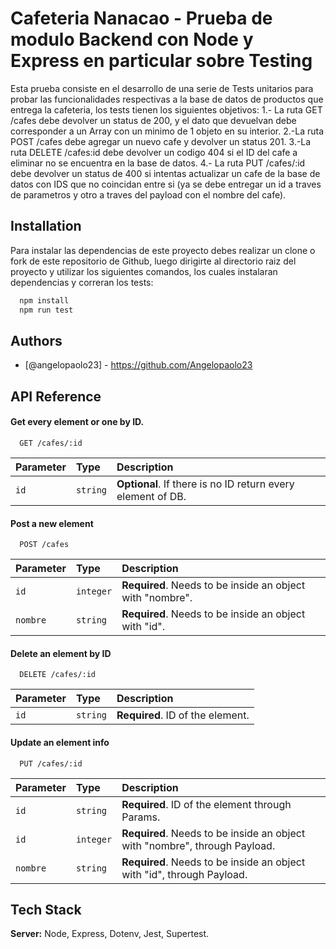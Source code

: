 
# Cafeteria Nanacao - Prueba de modulo Backend con Node y Express en particular sobre Testing

Esta prueba consiste en el desarrollo de una serie de Tests unitarios para probar las funcionalidades respectivas a la base de datos de productos que entrega la cafeteria, los tests tienen los siguientes objetivos:
1.- La ruta GET /cafes debe devolver un status de 200, y el dato que devuelvan debe corresponder a un Array con un minimo de 1 objeto en su interior.
2.-La ruta POST /cafes debe agregar un nuevo cafe y devolver un status 201.
3.-La ruta DELETE /cafes:id debe devolver un codigo 404 si el ID del cafe a eliminar no se encuentra en la base de datos.
4.- La ruta PUT /cafes/:id debe devolver un status de 400 si intentas actualizar un cafe de la base de datos con IDS que no coincidan entre si (ya se debe entregar un id a traves de parametros y otro a traves del payload con el nombre del cafe).






## Installation

Para instalar las dependencias de este proyecto debes realizar un clone o fork de este repositorio de Github, luego dirigirte al directorio raiz del proyecto y utilizar los siguientes comandos, los cuales instalaran dependencias y correran los tests:

```bash
  npm install
  npm run test
```



## Authors

- [@angelopaolo23] - https://github.com/Angelopaolo23


## API Reference



#### Get every element or one by ID.

```http
  GET /cafes/:id
```

| Parameter | Type     | Description                |
| :-------- | :------- | :------------------------- |
| `id` | `string` | **Optional**. If there is no ID return every element of DB. |

#### Post a new element

```http
  POST /cafes
```

| Parameter | Type     | Description                |
| :-------- | :------- | :------------------------- |
| `id` | `integer` | **Required**. Needs to be inside an object with "nombre". |
| `nombre` | `string` | **Required**. Needs to be inside an object with "id". |



#### Delete an element by ID

```http
  DELETE /cafes/:id
```

| Parameter | Type     | Description                       |
| :-------- | :------- | :-------------------------------- |
| `id`      | `string` | **Required**. ID of the element. |

#### Update an element info

```http
  PUT /cafes/:id
```

| Parameter | Type     | Description                       |
| :-------- | :------- | :-------------------------------- |
| `id`      | `string` | **Required**. ID of the element through Params. |
| `id` | `integer` | **Required**. Needs to be inside an object with "nombre", through Payload. |
| `nombre` | `string` | **Required**. Needs to be inside an object with "id", through Payload. |



## Tech Stack



**Server:** Node, Express, Dotenv, Jest, Supertest.

